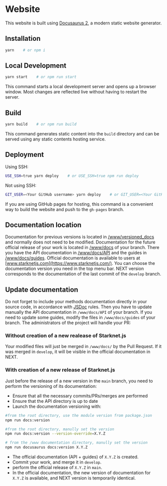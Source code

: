 # Website

This website is built using [Docusaurus 2](https://docusaurus.io/), a modern static website generator.

## Installation

```bash
yarn    # or npm i
```

## Local Development

```bash
yarn start    # or npm run start
```

This command starts a local development server and opens up a browser window. Most changes are reflected live without having to restart the server.

## Build

```bash
yarn build    # or npm run build
```

This command generates static content into the `build` directory and can be served using any static contents hosting service.

## Deployment

Using SSH:

```bash
USE_SSH=true yarn deploy    # or USE_SSH=true npm run deploy
```

Not using SSH:

```bash
GIT_USER=<Your GitHub username> yarn deploy    # or GIT_USER=<Your GitHub username> npm run deploy
```

If you are using GitHub pages for hosting, this command is a convenient way to build the website and push to the `gh-pages` branch.

## Documentation location

Documentation for previous versions is located in [/www/versioned_docs](/www/versioned_docs) and normally does not need to be modified.
Documentation for the future official release of your work is located in [/www/docs](/www/docs) of your branch. There you have the API documentation in [/www/docs/API](/www/docs/API) and the guides in [/www/docs/guides](/www/docs/guides).
Official documentation is available to users at [www.starknetjs.com](https://www.starknetjs.com/). You can choose the documentation version you need in the top menu bar. NEXT version corresponds to the documentation of the last commit of the `develop` branch.

## Update documentation

Do not forget to include your methods documentation directly in your source code, in accordance with [JSDoc](https://jsdoc.app/) rules. Then you have to update manually the API documentation in `/www/docs/API` of your branch.
If you need to update some guides, modify the files in `/www/docs/guides` of your branch.
The administrators of the project will handle your PR:

### Without creation of a new realease of Starknet.js

Your modified files will just be merged in `/www/docs/` by the Pull Request. If it was merged in `develop`, it will be visible in the official documentation in NEXT.

### With creation of a new release of Starknet.js

Just before the release of a new version in the `main` branch, you need to perform the versioning of its documentation:

- Ensure that all the necessary commits/PRs/merges are performed
- Ensure that the API directory is up to date
- Launch the documentation versioning with:

```bash
#from the root directory, use the module version from package.json
npm run docs:version

#from the root directory, manully set the version
npm run docs:version --version-override=X.Y.Z

# from the /www documentation directory, manully set the version
npm run docusaurus docs:version X.Y.Z
```

- The official documentation (API + guides) of `X.Y.Z` is created.
- Commit your work, and merge it in `develop`.
- perform the official release of `X.Y.Z` in `main`.
- In the official documentation, the new version of documentation for `X.Y.Z` is available, and NEXT version is temporarily identical.

